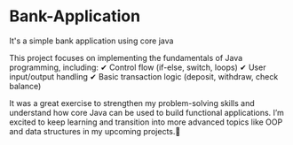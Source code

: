 # Bank-Application
It's a simple bank application using core java 

This project focuses on implementing the fundamentals of Java programming, including:
✔ Control flow (if-else, switch, loops)
✔ User input/output handling
✔ Basic transaction logic (deposit, withdraw, check balance)

It was a great exercise to strengthen my problem-solving skills and understand how core Java can be used to build functional applications. I’m excited to keep learning and transition into more advanced topics like OOP and data structures in my upcoming projects.🚀
